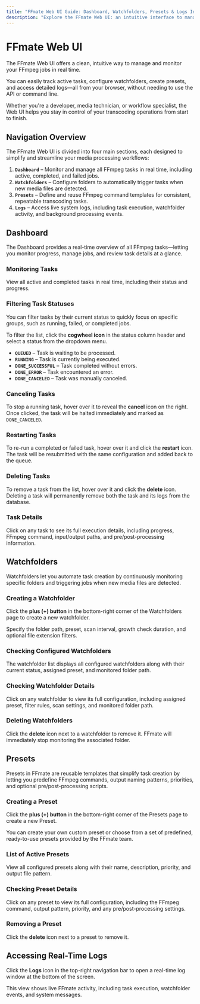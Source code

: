 ```yaml
---
title: "FFmate Web UI Guide: Dashboard, Watchfolders, Presets & Logs Interface"
description: "Explore the FFmate Web UI: an intuitive interface to manage FFmpeg jobs, monitor tasks, configure watchfolders, create presets, and view real-time logs"
---
```


# FFmate Web UI

The FFmate Web UI offers a clean, intuitive way to manage and monitor your FFmpeg jobs in real time.

You can easily track active tasks, configure watchfolders, create presets, and access detailed logs—all from your browser, without needing to use the API or command line.

Whether you're a developer, media technician, or workflow specialist, the Web UI helps you stay in control of your transcoding operations from start to finish.

## Navigation Overview

The FFmate Web UI is divided into four main sections, each designed to simplify and streamline your media processing workflows:

1.  **`Dashboard`** – Monitor and manage all FFmpeg tasks in real time, including active, completed, and failed jobs.
2.  **`Watchfolders`** – Configure folders to automatically trigger tasks when new media files are detected.
3.  **`Presets`** – Define and reuse FFmpeg command templates for consistent, repeatable transcoding tasks.
4.  **`Logs`** – Access live system logs, including task execution, watchfolder activity, and background processing events.

<ZoomImg src="/img/ffmate-nav.webp" alt="FFmate navigation bar featuring Dashboard, Watchfolders, Presets, and Logs sections, each marked with numeric indicators to guide users through the interface"/>

## Dashboard

The Dashboard provides a real-time overview of all FFmpeg tasks—letting you monitor progress, manage jobs, and review task details at a glance.

### Monitoring Tasks

View all active and completed tasks in real time, including their status and progress.

<ZoomImg src="/img/ffmate-dashboard-task-statuses.webp" alt="FFmate task dashboard displaying a list of media processing tasks with columns for name, priority, status, progress, input file path, and output file path. Several tasks are queued at 0%, while others are running with real-time progress bars and estimated time remaining"/>

### Filtering Task Statuses

You can filter tasks by their current status to quickly focus on specific groups, such as running, failed, or completed jobs.

To filter the list, click the **cogwheel icon** in the status column header and select a status from the dropdown menu.

- **`QUEUED`** – Task is waiting to be processed.
- **`RUNNING`** – Task is currently being executed.
- **`DONE_SUCCESSFUL`** – Task completed without errors.
- **`DONE_ERROR`** – Task encountered an error.
- **`DONE_CANCELED`** – Task was manually canceled.

<ZoomImg src="src/ffmate-dashboard-task-filter-statuses.webp" alt="FFmate dashboard displaying a single active media processing task in RUNNING state with a live progress bar at 24.04%. The interface prominently highlights the status column filter icon, signaling support for filtering tasks by state such as queued, running, done_successful, done_error, done_canceled"/>

### Canceling Tasks

To stop a running task, hover over it to reveal the **cancel** icon on the right. Once clicked, the task will be halted immediately and marked as `DONE_CANCELED`.

<ZoomImg src="/img/ffmate-dashboard-cancel-task.webp" alt="FFmate dashboard showing multiple media processing tasks with progress indicators. One task is actively running at 54.76% completion. The interface highlights a circular cancel button on the right side of the row, indicating the ability to terminate individual tasks directly from the dashboard"/>

### Restarting Tasks

To re-run a completed or failed task, hover over it and click the **restart** icon. The task will be resubmitted with the same configuration and added back to the queue.

<ZoomImg src="/img/ffmate-dashboard-task-restart.webp" alt="FFmate dashboard displaying a completed media processing task with a status of DONE_SUCCESSFUL and a progress bar showing 100%. The interface highlights a circular restart icon on the right side of the task row, indicating the option to rerun or reprocess completed tasks directly from the dashboard"/>

### Deleting Tasks

To remove a task from the list, hover over it and click the **delete** icon. Deleting a task will permanently remove both the task and its logs from the database.

<ZoomImg src="/img/ffmate-dashboard-task-delete.webp" alt="FFmate dashboard displaying a successfully completed media processing task marked as DONE_SUCCESSFUL with a 100% progress bar. The interface highlights the trash bin icon on the right side of the row, indicating the option to delete completed tasks directly from the dashboard UI"/>

### Task Details

Click on any task to see its full execution details, including progress, FFmpeg command, input/output paths, and pre/post-processing information.

<ZoomImg src="/img/ffmate-dashboard-task-details.webp" alt="FFmate task details view displaying real-time information for an active media processing job. The interface shows UUID, priority, status, and progress bar at 64.82%, along with resolved FFmpeg command, input and output file paths, and pre/post-processing sidecar file locations using dynamic DATE_YEAR placeholders"/>

## Watchfolders

Watchfolders let you automate task creation by continuously monitoring specific folders and triggering jobs when new media files are detected.

### Creating a Watchfolder

Click the **plus (+) button** in the bottom-right corner of the Watchfolders page to create a new watchfolder.

<ZoomImg src="/img/ffmate-watchfolder-add-new.webp" alt="FFmate watchfolder interface with an empty state and a green circular plus button highlighted in the bottom-right corner, indicating the ability to add a new watchfolder for automated media ingestion and processing"/>

Specify the folder path, preset, scan interval, growth check duration, and optional file extension filters.

<ZoomImg src="/img/ffmate-watchfolder-add-new-form-input.webp" alt="FFmate interface displaying the 'New Watchfolder' form, allowing users to configure automated task creation by specifying folder path, preset, scan interval, growth check duration, and optional file extension filters. Form includes fields for name, description, and a Create button to finalize the setup"/>

### Checking Configured Watchfolders

The watchfolder list displays all configured watchfolders along with their current status, assigned preset, and monitored folder path.

<ZoomImg src="/img/ffmate-watchfolder-list.webp" alt="FFmate watchfolder overview displaying a single configured watchfolder with status OK, a 5-second scan interval, active file filtering, and an assigned preset named 'rotate'. The interface shows the folder path, last check timestamp, and a green plus button for adding additional watchfolders"/>

### Checking Watchfolder Details

Click on any watchfolder to view its full configuration, including assigned preset, filter rules, scan settings, and monitored folder path.

<ZoomImg src="/img/ffmate-watchfolder-details.webp" alt="FFmate interface showing expanded details of a configured watchfolder, including UUID, status, last check timestamp, assigned preset, scan interval, growth check value, folder path, and file extension filters. The watchfolder is active with status OK and filters configured to include .mp4 and exclude .xml files"/>

### Deleting Watchfolders

Click the **delete** icon next to a watchfolder to remove it. FFmate will immediately stop monitoring the associated folder.

<ZoomImg src="/img/ffmate-watchfolder-delete-watchfolder.webp" alt="FFmate watchfolder management interface showing a configured watchfolder with status OK and an active delete icon highlighted on the right side of the row, indicating the option to remove the watchfolder from the system. The UI includes path, scan interval, preset, and last check timestamp"/>

## Presets

Presets in FFmate are reusable templates that simplify task creation by letting you predefine FFmpeg commands, output naming patterns, priorities, and optional pre/post-processing scripts.

### Creating a Preset

Click the **plus (+) button** in the bottom-right corner of the Presets page to create a new Preset.

<ZoomImg src="/img/ffmate-presets-add-new.webp" alt="FFmate presets interface displaying an empty state with a green circular plus button highlighted in the bottom-right corner, indicating the option to create a new encoding preset for automated media processing workflow"/>

You can create your own custom preset or choose from a set of predefined, ready-to-use presets provided by the FFmate team.

<ZoomImg src="/img/ffmate-presets-add-new-form-input.webp" alt="FFmate preset creation interface displaying a form for defining a new encoding preset, with fields for name, description, FFmpeg command, output file, priority, and optional pre/post-processing script and sidecar paths. The left panel lists global presets like frame rate conversion, format changes, and audio extraction"/>

### List of Active Presets

View all configured presets along with their name, description, priority, and output file pattern.

<ZoomImg src="/img/ffmate-presets-list.webp" alt="FFmate presets interface displaying a custom encoding preset titled 'Convert to MOV', with a priority of 0, defined FFmpeg command using input/output placeholders, dynamic output filename, and active pre- and post-processing scripts. The UI includes a green plus button to add additional presets"/>

### Checking Preset Details

Click on any preset to view its full configuration, including the FFmpeg command, output pattern, priority, and any pre/post-processing settings.

<ZoomImg src="/img/ffmate-presets-details.webp" alt="FFmate interface showing expanded details of a configured watchfolder, including UUID, status, last check timestamp, assigned preset, scan interval, growth check value, folder path, and file extension filters. The watchfolder is active with status OK and filters configured to include .mp4 and exclude .xml files"/>

### Removing a Preset

Click the **delete** icon next to a preset to remove it.

<ZoomImg src="/img/ffmate-presets-delete-preset.webp" alt="FFmate interface showing expanded details of a configured watchfolder, including UUID, status, last check timestamp, assigned preset, scan interval, growth check value, folder path, and file extension filters. The watchfolder is active with status OK and filters configured to include .mp4 and exclude .xml files"/>

## Accessing Real-Time Logs

Click the **Logs** icon in the top-right navigation bar to open a real-time log window at the bottom of the screen.

<ZoomImg src="/img/ffmate-logs.webp" alt="FFmate dashboard interface showing a completed media processing task with a highlighted 'Logs' button in the top-right corner, indicating access to detailed execution logs for monitoring and debugging purposes. Task status is marked as DONE_SUCCESSFUL with a 100% progress bar and defined input/output paths"/>

This view shows live FFmate activity, including task execution, watchfolder events, and system messages.

<ZoomImg src="/img/ffmate-logs-details.webp" alt="FFmate dashboard displaying an empty task list with the logs panel expanded, showing system-level logs related to preset and watchfolder creation, deletion, and directory scan errors. Entries include UUID references, timestamps, and repeated errors indicating missing directories during watchfolder polling"/>